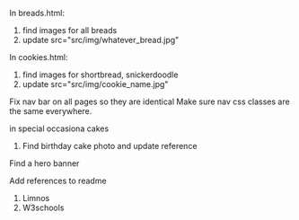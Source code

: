 In breads.html:
1. find images for all breads
2. update src="src/img/whatever_bread.jpg"

In cookies.html:
1. find images for shortbread, snickerdoodle
2. update src="src/img/cookie_name.jpg"

Fix nav bar on all pages so they are identical
Make sure nav css classes are the same everywhere.

in special occasiona cakes
1. Find birthday cake photo and update reference

Find a hero banner

Add references to readme
1. Limnos
2. W3schools